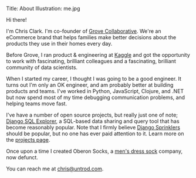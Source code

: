 Title: About
Illustration: me.jpg

Hi there!

I'm Chris Clark. I'm co-founder
of [Grove Collaborative](https://www.grove.co). We're an eCommerce
brand that helps families make better decisions about the products
they use in their homes every day.

Before Grove, I ran product & engineering at
[Kaggle](https://www.kaggle.com) and got the opportunity to work with
fascinating, brilliant colleagues and a fascinating, brilliant
community of data scientists.

When I started my career, I thought I was going to be a good
engineer. It turns out I'm only an OK engineer, and am probably better
at building products and teams. I've worked in Python, JavaScript,
Clojure, and .NET but now spend most of my time debugging
communication problems, and helping teams move fast.

I've have a number of open source projects, but really just one of
note;
[Django SQL Explorer](https://github.com/groveco/django-sql-explorer),
a SQL-based data sharing and query tool that has become reasonably
popular. Note that I firmly believe
[Django Sprinklers](https://github.com/groveco/django-sprinklers)
should be popular, but no one has ever paid attention to it. Learn
more on the [projects page](/pages/projects.html).

Once upon a time I created Oberon Socks, a
[men's dress sock]({filename}/images/oberon-socks.png) company, now
defunct.

You can reach me at chris@untrod.com.
